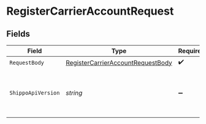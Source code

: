 # RegisterCarrierAccountRequest


## Fields

| Field                                                                                           | Type                                                                                            | Required                                                                                        | Description                                                                                     | Example                                                                                         |
| ----------------------------------------------------------------------------------------------- | ----------------------------------------------------------------------------------------------- | ----------------------------------------------------------------------------------------------- | ----------------------------------------------------------------------------------------------- | ----------------------------------------------------------------------------------------------- |
| `RequestBody`                                                                                   | [RegisterCarrierAccountRequestBody](../../Models/Requests/RegisterCarrierAccountRequestBody.md) | :heavy_check_mark:                                                                              | Examples.                                                                                       |                                                                                                 |
| `ShippoApiVersion`                                                                              | *string*                                                                                        | :heavy_minus_sign:                                                                              | String used to pick a non-default API version to use                                            | 2018-02-08                                                                                      |